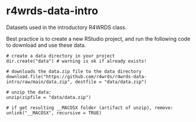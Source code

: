 # r4wrds-data-intro

Datasets used in the introductory R4WRDS class.

Best practice is to create a new RStudio project, and run the following code to download and use these data.

```
# create a data directory in your project
dir.create("data") # warning is ok if already exists!

# downloads the data.zip file to the data directory
download.file("https://github.com/r4wrds/r4wrds-data-intro/raw/main/data.zip", destfile = "data/data.zip")

# unzip the data:
unzip(zipfile = "data/data.zip")

# if get resulting __MACOSX folder (artifact of unzip), remove:
unlink("__MACOSX", recursive = TRUE)

```


